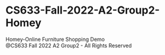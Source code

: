# CS633-Fall-2022-A2-Group2-Homey
Homey-Online Furniture Shopping Demo <br/>
@CS633 Fall 2022 A2 Group2 - All Rights Reserved
